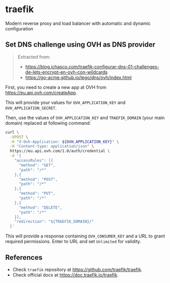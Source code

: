 # traefik

Modern reverse proxy and load balancer with automatic and dynamic configuration

## Set DNS challenge using OVH as DNS provider

> Extracted from:
>
> - <https://blog.ichasco.com/traefik-configurar-dns-01-challenges-de-lets-encrypt-en-ovh-con-wildcards>
> - <https://go-acme.github.io/lego/dns/ovh/index.html>

First, you need to create a new app at OVH from <https://eu.api.ovh.com/createApp>.

This will provide your values for `OVH_APPLICATION_KEY` and `OVH_APPLICATION_SECRET`.

Then, use the values of `OVH_APPLICATION_KEY` and `TRAEFIK_DOMAIN` (your main domain) replaced at following command:

```sh
curl \
  -XPOST \
  -H "X-Ovh-Application: ${OVH_APPLICATION_KEY}" \
  -H "Content-type: application/json" \
  https://eu.api.ovh.com/1.0/auth/credential \
  -d '{
    "accessRules": [{
      "method": "GET",
      "path": "/*"
    },{
      "method": "POST",
      "path": "/*"
    },{
      "method": "PUT",
      "path": "/*"
    },{
      "method": "DELETE",
      "path": "/*"
    }],
    "redirection": "${TRAEFIK_DOMAIN}/"
  }'
```

This will provide a response containing `OVH_CONSUMER_KEY` and a URL to grant required permissions. Enter to URL and set `Unlimited` for validity.

## References

- Check `traefik` repository at <https://github.com/traefik/traefik>.
- Check official docs at <https://doc.traefik.io/traefik>.
